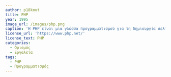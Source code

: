 ```yaml
---
author: p18kout
title: PHP
year: 1995
image_url: /images/php.png
caption: 'Η PHP είναι μια γλώσσα προγραμματισμού για τη δημιουργία σελίδων web με δυναμικό περιεχόμενο.'
license_url: 'https://www.php.net/'
license_text: PHP
categories:
  - Ορισμός
  - Εργαλεία
tags:
  - PHP
  - Προγραμματισμός
---
```

